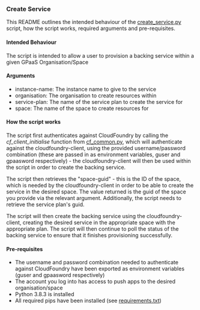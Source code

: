 ### Create Service
This README outlines the intended behaviour of the [create_service.py](../create_service.py) script, how the script works, required arguments and pre-requisites.

#### Intended Behaviour
The script is intended to allow a user to provision a backing service within a given GPaaS Organisation/Space

#### Arguments
- instance-name: The instance name to give to the service
- organisation: The organisation to create resources within
- service-plan: The name of the service plan to create the service for
- space: The name of the space to create resources for

#### How the script works
The script first authenticates against CloudFoundry by calling the *cf_client_initialise* function from [cf_common.py](../cf_common.py), which will authenticate against
the cloudfoundry-client, using the provided username/password combination (these are passed in as environment variables, guser and gpaasword respectively) - the cloudfoundry-client
will then be used within the script in order to create the backing service.

The script then retrieves the "space-guid" - this is the ID of the space, which is needed by the cloudfoundry-client in order to be able to create the service in the desired
space. The value returned is the guid of the space you provide via the relevant argument. Additionally, the script needs to retrieve the service plan's guid.

The script will then create the backing service using the cloudfoundry-client, creating the desired service in the appropriate space with the appropriate plan. The script will then
continue to poll the status of the backing service to ensure that it finishes provisioning successfully.

#### Pre-requisites
- The username and password combination needed to authenticate against CloudFoundry have been exported as environment variables (guser and gpaasword respectively)
- The account you log into has access to push apps to the desired organisation/space
- Python 3.8.3 is installed
- All required pips have been installed (see [requirements.txt](../requirements.txt))
